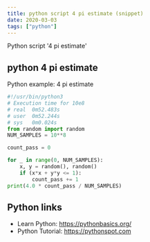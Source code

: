 ```yaml
---
title: python script 4 pi estimate (snippet)
date: 2020-03-03
tags: ["python"]
---
```

Python script '4 pi estimate'


## python 4 pi estimate

Python example: 4 pi estimate

```python
#!/usr/bin/python3
# Execution time for 10e8
# real	0m52.483s
# user	0m52.244s
# sys	0m0.024s
from random import random
NUM_SAMPLES = 10**8

count_pass = 0

for _ in range(0, NUM_SAMPLES):
    x, y = random(), random()
    if (x*x + y*y <= 1):
        count_pass += 1
print(4.0 * count_pass / NUM_SAMPLES)


```

## Python links

- Learn Python: https://pythonbasics.org/
- Python Tutorial: https://pythonspot.com
